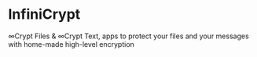 # InfiniCrypt
∞Crypt Files & ∞Crypt Text, apps to protect your files and your messages with home-made high-level encryption
